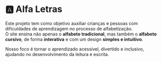# 🅰️ Alfa Letras

Este projeto tem como objetivo auxiliar crianças e pessoas com dificuldades de aprendizagem no processo de alfabetização.  
O site ensina não apenas o **alfabeto tradicional**, mas também o **alfabeto cursivo**, de forma **interativa** e com um design **simples e intuitivo**.  

Nosso foco é tornar o aprendizado acessível, divertido e inclusivo, ajudando no desenvolvimento da leitura e escrita.
